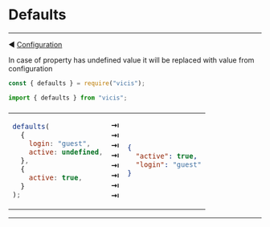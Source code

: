 # Defaults

---

◀ [Configuration](/en/configuration.md)

In case of property has undefined value it will be replaced with value from configuration

```js
const { defaults } = require("vicis");
```

```js
import { defaults } from "vicis";
```

<table><thead><tr><td colspan="3">
</td></tr></thead><tbody>
<tr><td>

```js
defaults(
  {
    login: "guest",
    active: undefined,
  },
  {
    active: true,
  }
);
```

</td>
<td>
<strong>&#x21E5;</strong><br>
<strong>&#x21E5;</strong><br>
<strong>&#x21E5;</strong><br>
<strong>&#x21E5;</strong><br>
<strong>&#x21E5;</strong><br>
<strong>&#x21E5;</strong><br>
<strong>&#x21E5;</strong><br>
<strong>&#x21E5;</strong><br>
</td>
<td>

```json
{
  "active": true,
  "login": "guest"
}
```

</td></tr>
</tbody></table>

---
